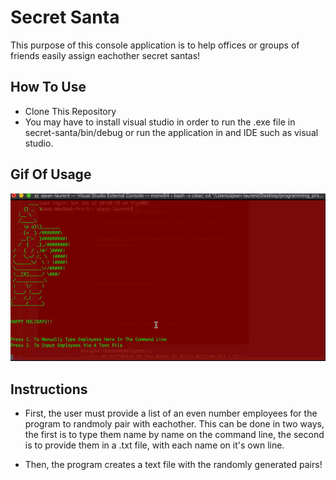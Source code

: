 # Secret Santa

This purpose of this console application is to help offices or groups of friends easily assign eachother secret santas!

## How To Use

- Clone This Repository
- You may have to install visual studio in order to run the .exe file in secret-santa/bin/debug or run the application in and IDE such as visual studio.


## Gif Of Usage

<img src = "secretSanta.gif">

## Instructions

- First, the user must provide a list of an even number employees for the program to randmoly pair with eachother. This can be done in two ways, the first is to type them name by name on the command line, the second is to provide them in a .txt file, with each name on it's own line.

- Then, the program creates a text file with the randomly generated pairs!
